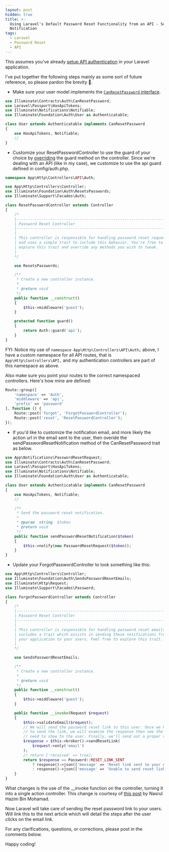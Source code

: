 ```yaml
---
layout: post
hidden: true
title: >-
  Using Laravel's Default Password Reset Functionality from an API - Sending the
  Notification
tags:
  - Laravel
  - Password Reset
  - API
---
```

This assumes you've already [setup API authentication](https://medium.com/modulr/create-api-authentication-with-passport-of-laravel-5-6-1dc2d400a7f) in your Laravel application.

I've put together the following steps mainly as some sort of future reference, so please pardon the brevity 🙏.

* Make sure your user model implements the [`CanResetPassword` interface](https://laravel.com/docs/5.7/passwords#resetting-database).

```php
use Illuminate\Contracts\Auth\CanResetPassword;
use Laravel\Passport\HasApiTokens;
use Illuminate\Notifications\Notifiable;
use Illuminate\Foundation\Auth\User as Authenticatable;

class User extends Authenticatable implements CanResetPassword
{
    use HasApiTokens, Notifiable;
    //
}
```

* Customize your  ResetPasswordController to use the guard of your choice by [overriding](https://laravel.com/docs/5.7/passwords#password-customization) the guard method on the controller. Since we're dealing with an API (like in my case), we customize to use the api guard defined in config/auth.php.

```php
namespace App\Http\Controllers\API\Auth;

use App\Http\Controllers\Controller;
use Illuminate\Foundation\Auth\ResetsPasswords;
use Illuminate\Support\Facades\Auth;

class ResetPasswordController extends Controller
{
    /*
    |--------------------------------------------------------------------------
    | Password Reset Controller
    |--------------------------------------------------------------------------
    |
    | This controller is responsible for handling password reset requests
    | and uses a simple trait to include this behavior. You're free to
    | explore this trait and override any methods you wish to tweak.
    |
    */

    use ResetsPasswords;

    /**
     * Create a new controller instance.
     *
     * @return void
     */
    public function __construct()
    {
        $this->middleware('guest');
    }

    protected function guard()
    {
        return Auth::guard('api');
    }
}
```

FYI: Notice my use of `namespace App\Http\Controllers\API\Auth;` above, I have a custom namespace for all API routes, that is `App\Http\Controllers\API,` and my authentication controllers are part of this namespace as above.

Also make sure you point your routes to the correct namespaced controllers. Here's how mine are defined:

```php
Route::group([
    'namespace' => 'Auth',
    'middleware' => 'api',
    'prefix' => 'password'
], function () {
    Route::post('forgot', 'ForgotPasswordController');
    Route::post('reset', 'ResetPasswordController');
});
```

* If you'd like to customize the notification email, and more likely the action url in the email sent to the user, then overide the sendPasswordResetNotification method of the CanResetPassword trait as below.

```php
use App\Notifications\PasswordResetRequest;
use Illuminate\Contracts\Auth\CanResetPassword;
use Laravel\Passport\HasApiTokens;
use Illuminate\Notifications\Notifiable;
use Illuminate\Foundation\Auth\User as Authenticatable;

class User extends Authenticatable implements CanResetPassword
{
    use HasApiTokens, Notifiable;
    //

    /**
     * Send the password reset notification.
     *
     * @param  string  $token
     * @return void
     */
    public function sendPasswordResetNotification($token)
    {
        $this->notify(new PasswordResetRequest($token));
    }
}
```

* Update your ForgotPasswordController to look something like this:

```php
use App\Http\Controllers\Controller;
use Illuminate\Foundation\Auth\SendsPasswordResetEmails;
use Illuminate\Http\Request;
use Illuminate\Support\Facades\Password;

class ForgotPasswordController extends Controller
{
    /*
    |--------------------------------------------------------------------------
    | Password Reset Controller
    |--------------------------------------------------------------------------
    |
    | This controller is responsible for handling password reset emails and
    | includes a trait which assists in sending these notifications from
    | your application to your users. Feel free to explore this trait.
    |
    */

    use SendsPasswordResetEmails;

    /**
     * Create a new controller instance.
     *
     * @return void
     */
    public function __construct()
    {
        $this->middleware('guest');
    }

    public function __invoke(Request $request)
    {
        $this->validateEmail($request);
        // We will send the password reset link to this user. Once we have attempted
        // to send the link, we will examine the response then see the message we
        // need to show to the user. Finally, we'll send out a proper response.
        $response = $this->broker()->sendResetLink(
            $request->only('email')
        );
        // return ['received' => true];
        return $response == Password::RESET_LINK_SENT
            ? response()->json(['message' => 'Reset link sent to your email.', 'success' => true], 201)
            : response()->json(['message' => 'Unable to send reset link', 'success' => false], 401);
    }
}
```

What changes is the use of the __invoke function on the controller, turning it into a single action controller. This change is courtesy of [this post](https://blog.nasrulhazim.com/2018/04/laravel-reset-password-from-an-api/) by Nasrul Hazim Bin Mohamad.

Now Laravel will take care of sending the reset password link to your users. Will link this to the next article which will detail the steps after the user clicks on the email link.

For any clarifications, questions, or corrections, please post in the comments below. 

Happy coding!
